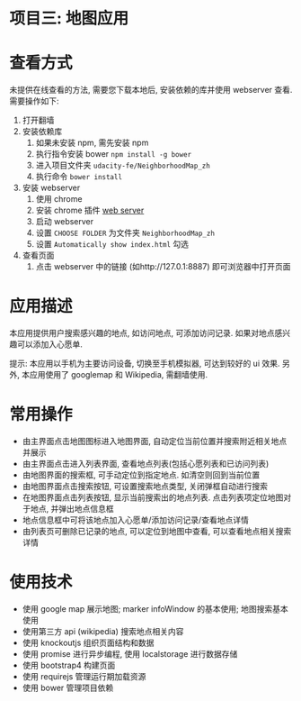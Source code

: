 # 项目三: 地图应用

# 查看方式
未提供在线查看的方法, 需要您下载本地后, 安装依赖的库并使用 webserver 查看. 需要操作如下:
1. 打开翻墙
1. 安装依赖库
   1. 如果未安装 npm, 需先安装 npm
   1. 执行指令安装 bower `npm install -g bower`
   1. 进入项目文件夹 `udacity-fe/NeighborhoodMap_zh`
   1. 执行命令 `bower install`
1. 安装 webserver
   1. 使用 chrome
   1. 安装 chrome 插件 [web server](https://chrome.google.com/webstore/detail/web-server-for-chrome/ofhbbkphhbklhfoeikjpcbhemlocgigb)
   1. 启动 webserver
   1. 设置 `CHOOSE FOLDER` 为文件夹 `NeighborhoodMap_zh`
   1. 设置 `Automatically show index.html` 勾选
1. 查看页面
   1. 点击 webserver 中的链接 (如http://127.0.1:8887) 即可浏览器中打开页面

# 应用描述
本应用提供用户搜索感兴趣的地点, 如访问地点, 可添加访问记录. 如果对地点感兴趣可以添加入心愿单.

提示: 本应用以手机为主要访问设备, 切换至手机模拟器, 可达到较好的 ui 效果. 另外, 本应用使用了 googlemap 和 Wikipedia, 需翻墙使用.

# 常用操作

* 由主界面点击地图图标进入地图界面, 自动定位当前位置并搜索附近相关地点并展示
* 由主界面点击进入列表界面, 查看地点列表(包括心愿列表和已访问列表)
* 由地图界面的搜索框, 可手动定位到指定地点. 如清空则回到当前位置
* 由地图界面点击搜索按钮, 可设置搜索地点类型, 关闭弹框自动进行搜索
* 在地图界面点击列表按钮, 显示当前搜索出的地点列表. 点击列表项定位地图对于地点, 并弹出地点信息框
* 地点信息框中可将该地点加入心愿单/添加访问记录/查看地点详情
* 由列表页可删除已记录的地点, 可以定位到地图中查看, 可以查看地点相关搜索详情

# 使用技术

* 使用 google map 展示地图; marker infoWindow 的基本使用; 地图搜索基本使用
* 使用第三方 api (wikipedia) 搜索地点相关内容
* 使用 knockoutjs 组织页面结构和数据
* 使用 promise 进行异步编程, 使用 localstorage 进行数据存储
* 使用 bootstrap4 构建页面
* 使用 requirejs 管理运行期加载资源
* 使用 bower 管理项目依赖
